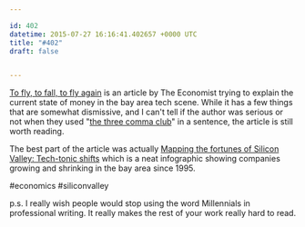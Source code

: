 ```yaml
---

id: 402
datetime: 2015-07-27 16:16:41.402657 +0000 UTC
title: "#402"
draft: false


---
```


[To fly, to fall, to fly again](http://www.economist.com/news/briefing/21659722-tech-boom-may-get-bumpy-it-will-not-end-repeat-dotcom-crash-fly?fsrc=email_to_a_friend) is an article by The Economist trying to explain the current state of money in the bay area tech scene. While it has a few things that are somewhat dismissive, and I can't tell if the author was serious or not when they used "[the three comma club](https://www.youtube.com/watch?v=xzMUrB-Um1Y)" in a sentence, the article is still worth reading. 

The best part of the article was actually [Mapping the fortunes of Silicon Valley: Tech-tonic shifts](http://www.economist.com/blogs/graphicdetail/2015/07/daily-chart-mapping-fortunes-silicon-valley) which is a neat infographic showing companies growing and shrinking in the bay area since 1995.

#economics #siliconvalley

p.s. I really wish people would stop using the word Millennials in professional writing. It really makes the rest of your work really hard to read.
